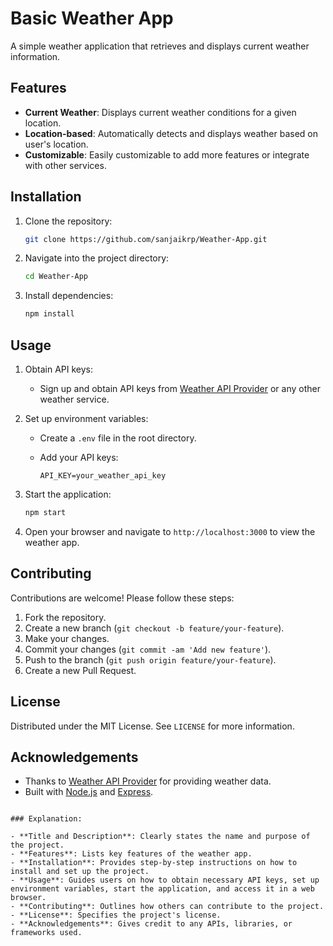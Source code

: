 # Basic Weather App

A simple weather application that retrieves and displays current weather information.

## Features

- **Current Weather**: Displays current weather conditions for a given location.
- **Location-based**: Automatically detects and displays weather based on user's location.
- **Customizable**: Easily customizable to add more features or integrate with other services.

## Installation

1. Clone the repository:

   ```bash
   git clone https://github.com/sanjaikrp/Weather-App.git
   ```

2. Navigate into the project directory:

   ```bash
   cd Weather-App
   ```

3. Install dependencies:

   ```bash
   npm install
   ```

## Usage

1. Obtain API keys:
   - Sign up and obtain API keys from [Weather API Provider](https://weatherapi.com) or any other weather service.

2. Set up environment variables:
   - Create a `.env` file in the root directory.
   - Add your API keys:

     ```plaintext
     API_KEY=your_weather_api_key
     ```

3. Start the application:

   ```bash
   npm start
   ```

4. Open your browser and navigate to `http://localhost:3000` to view the weather app.

## Contributing

Contributions are welcome! Please follow these steps:

1. Fork the repository.
2. Create a new branch (`git checkout -b feature/your-feature`).
3. Make your changes.
4. Commit your changes (`git commit -am 'Add new feature'`).
5. Push to the branch (`git push origin feature/your-feature`).
6. Create a new Pull Request.

## License

Distributed under the MIT License. See `LICENSE` for more information.

## Acknowledgements

- Thanks to [Weather API Provider](https://weatherapi.com) for providing weather data.
- Built with [Node.js](https://nodejs.org/) and [Express](https://expressjs.com/).

```

### Explanation:

- **Title and Description**: Clearly states the name and purpose of the project.
- **Features**: Lists key features of the weather app.
- **Installation**: Provides step-by-step instructions on how to install and set up the project.
- **Usage**: Guides users on how to obtain necessary API keys, set up environment variables, start the application, and access it in a web browser.
- **Contributing**: Outlines how others can contribute to the project.
- **License**: Specifies the project's license.
- **Acknowledgements**: Gives credit to any APIs, libraries, or frameworks used.